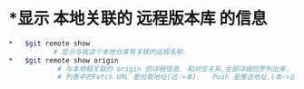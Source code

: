 # \*显示 本地关联的 远程版本库 的信息

```bash
*   $git remote show         
           # 显示与我这个本地仓库有关联的远程名称.
*   $git remote show origin  
            # 与本地相关联的 origin 的详细信息. 和对应关系,全部详细的罗列出来.
            # 列表中的Fetch URL 是拉取地址(远->本).   Push 是推送地址.(本->远)
```



